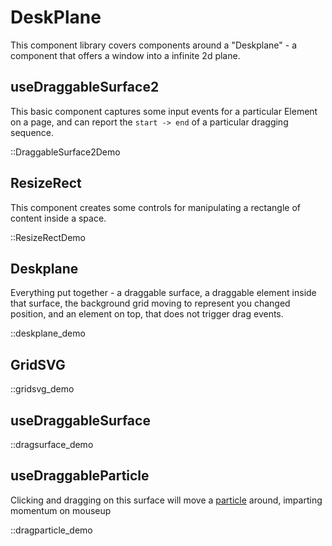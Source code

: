 # DeskPlane

This component library covers components
around a "Deskplane" - a component that offers
a window into a infinite 2d plane.

## useDraggableSurface2

This basic component captures some input events
for a particular Element on a page, and can
report the `start -> end` of a particular dragging
sequence.

::DraggableSurface2Demo

## ResizeRect

This component creates some controls for manipulating
a rectangle of content inside a space.

::ResizeRectDemo

## Deskplane

Everything put together - a draggable surface,
a draggable element inside that surface, the background
grid moving to represent you changed position,
and an element on top, that does not trigger drag events.

::deskplane_demo

## GridSVG

::gridsvg_demo

## useDraggableSurface

::dragsurface_demo

## useDraggableParticle

Clicking and dragging on this surface will move
a [particle](./Particle) around, imparting momentum on mouseup

::dragparticle_demo